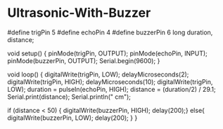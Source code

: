 # Ultrasonic-With-Buzzer
#define trigPin 5
#define echoPin 4
#define buzzerPin 6
long duration, distance;

void setup() {
  pinMode(trigPin, OUTPUT);
  pinMode(echoPin, INPUT);
  pinMode(buzzerPin, OUTPUT);
  Serial.begin(9600);
}

void loop() {
  digitalWrite(trigPin, LOW);
  delayMicroseconds(2);
  digitalWrite(trigPin, HIGH);
  delayMicroseconds(10);
  digitalWrite(trigPin, LOW);
  duration = pulseIn(echoPin, HIGH);
  distance = (duration/2) / 29.1;
  Serial.print(distance);
  Serial.println(" cm");

  if (distance < 50) {
    digitalWrite(buzzerPin, HIGH);
    delay(200);}
    else{
    digitalWrite(buzzerPin, LOW);
    delay(200);
  }
}
